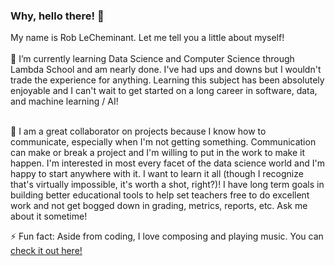 ### Why, hello there! 👋

My name is Rob LeCheminant. Let me tell you a little about myself! </br></br>
🌱 I’m currently learning Data Science and Computer Science through Lambda School and am nearly done. I've had ups and downs but I wouldn't trade the experience for anything. Learning this subject has been absolutely enjoyable and I can't wait to get started on a long career in software, data, and machine learning / AI! </br></br>

👯 I am a great collaborator on projects because I know how to communicate, especially when I'm not getting something. Communication can make or break a project and I'm willing to put in the work to make it happen. I'm interested in most every facet of the data science world and I'm happy to start anywhere with it. I want to learn it all (though I recognize that's virtually impossible, it's worth a shot, right?)! I have long term goals in building better educational tools to help set teachers free to do excellent work and not get bogged down in grading, metrics, reports, etc. Ask me about it sometime! 

⚡ Fun fact: Aside from coding, I love composing and playing music. You can <a href="https://lanarchiste.bandcamp.com">check it out here!</a>

<!--
**lechemrc/lechemrc** is a ✨ _special_ ✨ repository because its `README.md` (this file) appears on your GitHub profile.

Here are some ideas to get you started:

- 🔭 I’m currently working on ...
- 🌱 I’m currently learning ...
- 👯 I’m looking to collaborate on ...
- 🤔 I’m looking for help with ...
- 💬 Ask me about ...
- 📫 How to reach me: ...
- 😄 Pronouns: ...
- ⚡ Fun fact: ...
-->
